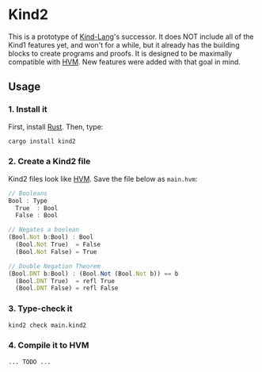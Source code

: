 Kind2
=====

This is a prototype of [Kind-Lang](https://github.com/kindelia/kind)'s
successor. It does NOT include all of the Kind1 features yet, and won't for a
while, but it already has the building blocks to create programs and proofs. It
is designed to be maximally compatible with
[HVM](https://github.com/kindelia/hvm). New features were added with that goal
in mind.

Usage
-----

### 1. Install it

First, install [Rust](https://www.rust-lang.org/). Then, type:

```sh
cargo install kind2
```

### 2. Create a Kind2 file

Kind2 files look like [HVM](https://github.com/kind2/). Save the file below as `main.hvm`:

```javascript
// Booleans
Bool : Type
  True  : Bool
  False : Bool

// Negates a boolean
(Bool.Not b:Bool) : Bool
  (Bool.Not True)  = False
  (Bool.Not False) = True

// Double Negation Theorem
(Bool.DNT b:Bool) : (Bool.Not (Bool.Not b)) == b
  (Bool.DNT True)  = refl True
  (Bool.DNT False) = refl False
```


### 3. Type-check it

```sh
kind2 check main.kind2
```

### 4. Compile it to HVM

```
... TODO ...
```
